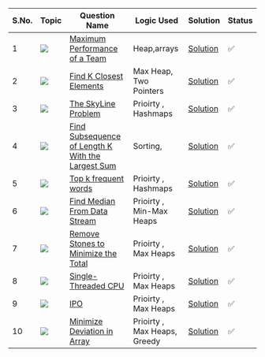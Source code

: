 S.No. | Topic | Question Name | Logic Used | Solution | Status |
------|---------------|------------|-------|------|------|
1 | ![](https://img.shields.io/badge/Heap-f0772b?style=for-the-badge&logo=array&logoColor=black) | [Maximum Performance of a Team](https://leetcode.com/problems/maximum-performance-of-a-team/) | Heap,arrays | [Solution](https://github.com/himanshugupta09/LEETCODE_SOLUTIONS/blob/main/Heap_Priority%20Queue/Maximum%20Performance%20of%20a%20Team.cpp) | ✅ |
2 | ![](https://img.shields.io/badge/MaxHeap-f0772b?style=for-the-badge&logo=array&logoColor=black) | [Find K Closest Elements](https://leetcode.com/problems/find-k-closest-elements/) | Max Heap, Two Pointers | [Solution](https://github.com/himanshugupta09/LEETCODE_SOLUTIONS/blob/main/Heap_Priority%20Queue/find-k-closest-elements.cpp) | ✅ |
3 | ![](https://img.shields.io/badge/PriorityQueue-f0772b?style=for-the-badge&logo=array&logoColor=black) | [The SkyLine Problem](https://leetcode.com/problems/the-skyline-problem/) | Prioirty , Hashmaps | [Solution](https://github.com/himanshugupta09/LEETCODE_SOLUTIONS/blob/main/Heap_Priority%20Queue/the-skyline-problem.cpp) | ✅ |
4 | ![](https://img.shields.io/badge/PriorityQueue-f0772b?style=for-the-badge&logo=array&logoColor=black) | [Find Subsequence of Length K With the Largest Sum](https://leetcode.com/problems/find-subsequence-of-length-k-with-the-largest-sum/) | Sorting, | [Solution](https://github.com/himanshugupta09/LEETCODE_SOLUTIONS/blob/main/Heap_Priority%20Queue/find-subsequence-of-length-k-with-the-largest-sum.cpp) | ✅ |
5 | ![](https://img.shields.io/badge/PriorityQueue-f0772b?style=for-the-badge&logo=array&logoColor=black) | [Top k frequent words](https://leetcode.com/problems/top-k-frequent-words/) | Prioirty , Hashmaps | [Solution](https://github.com/himanshugupta09/LEETCODE_SOLUTIONS/blob/main/Heap_Priority%20Queue/top-k-frequent-words.cpp) | ✅ |
6 | ![](https://img.shields.io/badge/Heap-f0772b?style=for-the-badge&logo=array&logoColor=black) | [Find Median From Data Stream](https://leetcode.com/problems/find-median-from-data-stream/description/) | Prioirty , Min-Max Heaps | [Solution](https://github.com/himanshugupta09/LEETCODE_SOLUTIONS/blob/main/Heap_Priority%20Queue/find-meadian-from-data-stream.cpp) | ✅ |
7 | ![](https://img.shields.io/badge/Heap-f0772b?style=for-the-badge&logo=array&logoColor=black) | [Remove Stones to Minimize the Total](https://leetcode.com/problems/remove-stones-to-minimize-the-total/description/) | Prioirty , Max Heaps | [Solution](https://github.com/himanshugupta09/LEETCODE_SOLUTIONS/blob/main/Heap_Priority%20Queue/remove-stones-to-minimize-the-total.cpp) | ✅ |
8 | ![](https://img.shields.io/badge/Heap-f0772b?style=for-the-badge&logo=array&logoColor=black) | [Single-Threaded CPU](https://leetcode.com/problems/single-threaded-cpu/description/) | Prioirty , Max Heaps | [Solution](https://github.com/himanshugupta09/LEETCODE_SOLUTIONS/blob/main/Heap_Priority%20Queue/single-threaded-cpu.cpp) | ✅ |
9 | ![](https://img.shields.io/badge/Heap-f0772b?style=for-the-badge&logo=array&logoColor=black) | [IPO](https://leetcode.com/problems/ipo/description/) | Prioirty , Max Heaps | [Solution](https://github.com/himanshugupta09/LEETCODE_SOLUTIONS/blob/main/Heap_Priority%20Queue/ipo.cpp) | ✅ |
10 | ![](https://img.shields.io/badge/Priority-Queue-f0772b?style=for-the-badge&logo=array&logoColor=black) | [Minimize Deviation in Array](https://leetcode.com/problems/minimize-deviation-in-array/description/) | Prioirty , Max Heaps, Greedy | [Solution](https://github.com/himanshugupta09/LEETCODE_SOLUTIONS/blob/main/Heap_Priority%20Queue/minimize-deviation-in-array.cpp) | ✅ |










